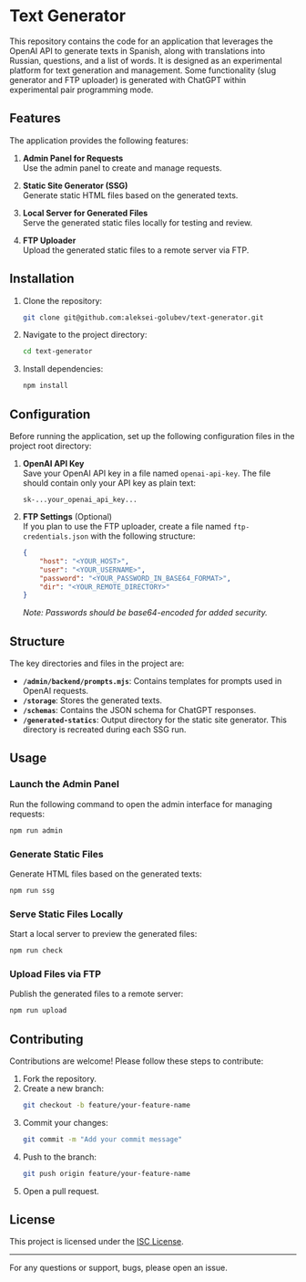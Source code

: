 # Text Generator

This repository contains the code for an application that leverages the OpenAI API to generate texts in Spanish, along with translations into Russian, questions, and a list of words. It is designed as an experimental platform for text generation and management.
Some functionality (slug generator and FTP uploader) is generated with ChatGPT within experimental pair programming mode.

## Features

The application provides the following features:

1. **Admin Panel for Requests**  
   Use the admin panel to create and manage requests.

2. **Static Site Generator (SSG)**  
   Generate static HTML files based on the generated texts.

3. **Local Server for Generated Files**  
   Serve the generated static files locally for testing and review.

4. **FTP Uploader**  
   Upload the generated static files to a remote server via FTP.

## Installation

1. Clone the repository:
   ```bash
   git clone git@github.com:aleksei-golubev/text-generator.git
   ```

2. Navigate to the project directory:
   ```bash
   cd text-generator
   ```

3. Install dependencies:
   ```bash
   npm install
   ```

## Configuration

Before running the application, set up the following configuration files in the project root directory:

1. **OpenAI API Key**  
   Save your OpenAI API key in a file named `openai-api-key`. The file should contain only your API key as plain text:
   ```
   sk-...your_openai_api_key...
   ```

2. **FTP Settings** (Optional)  
   If you plan to use the FTP uploader, create a file named `ftp-credentials.json` with the following structure:
   ```json
   {
       "host": "<YOUR_HOST>",
       "user": "<YOUR_USERNAME>",
       "password": "<YOUR_PASSWORD_IN_BASE64_FORMAT>",
       "dir": "<YOUR_REMOTE_DIRECTORY>"
   }
   ```
   *Note: Passwords should be base64-encoded for added security.*

## Structure

The key directories and files in the project are:

- **`/admin/backend/prompts.mjs`**: Contains templates for prompts used in OpenAI requests.
- **`/storage`**: Stores the generated texts.
- **`/schemas`**: Contains the JSON schema for ChatGPT responses.
- **`/generated-statics`**: Output directory for the static site generator. This directory is recreated during each SSG run.

## Usage

### Launch the Admin Panel
Run the following command to open the admin interface for managing requests:
```bash
npm run admin
```

### Generate Static Files
Generate HTML files based on the generated texts:
```bash
npm run ssg
```

### Serve Static Files Locally
Start a local server to preview the generated files:
```bash
npm run check
```

### Upload Files via FTP
Publish the generated files to a remote server:
```bash
npm run upload
```

## Contributing

Contributions are welcome! Please follow these steps to contribute:

1. Fork the repository.
2. Create a new branch:
   ```bash
   git checkout -b feature/your-feature-name
   ```
3. Commit your changes:
   ```bash
   git commit -m "Add your commit message"
   ```
4. Push to the branch:
   ```bash
   git push origin feature/your-feature-name
   ```
5. Open a pull request.

## License

This project is licensed under the [ISC License](LICENSE).

---

For any questions or support, bugs, please open an issue.
